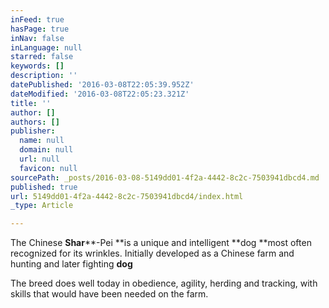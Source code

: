 ```yaml
---
inFeed: true
hasPage: true
inNav: false
inLanguage: null
starred: false
keywords: []
description: ''
datePublished: '2016-03-08T22:05:39.952Z'
dateModified: '2016-03-08T22:05:23.321Z'
title: ''
author: []
authors: []
publisher:
  name: null
  domain: null
  url: null
  favicon: null
sourcePath: _posts/2016-03-08-5149dd01-4f2a-4442-8c2c-7503941dbcd4.md
published: true
url: 5149dd01-4f2a-4442-8c2c-7503941dbcd4/index.html
_type: Article

---
```

The Chinese **Shar****-Pei **is a unique and intelligent **dog **most often recognized for its wrinkles. Initially developed as a Chinese farm and hunting and later fighting **dog**

The breed does well today in obedience, agility, herding and tracking, with skills that would have been needed on the farm.